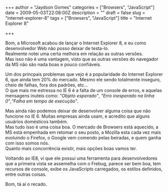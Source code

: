 +++
author = "Jaydson Gomes"
categories = ["Browsers", "JavaScript"]
date = 2009-05-03T22:08:00Z
description = ""
draft = false
slug = "internet-explorer-8"
tags = ["Browsers", "JavaScript"]
title = "Internet Explorer 8"

+++

Bom, a Microsoft acabou de lançar o Internet Explorer 8, e eu como desenvolvedor Web não posso deixar de testa-lo.  
Realmente notei uma certa melhora em relação as outras versões.  
Mas isso não é uma vantagem, visto que as outras versões do navegador da MS não são nada boas e pouco confiáveis.  

Um dos princpais problemas que vejo é a popularidade do Internet Explorer 6, que ainda tem 20% do mercado. Mesmo ele sendo totalmente inseguro, cheio de falhas, fora dos padrões, etc...  
O que mais me estressa no IE 6 é a falta de um console de erros, e aquelas mensagens inuteis como: _"Objeto esperado"_, _"Erro inesperado na linha 0"_,_"Falha em tempo de execução"_.  

Mas ainda não podemos deixar de desenvolver alguma coisa que não funcione no IE 6. Muitas empresas ainda usam, e acredito que alguns usuários domésticos também.  
Mas tudo isso é uma coisa boa. O mercado de Browsers está aquecido, a MS está empenhada em retomar o seu posto, a Mozilla esta cada vez mais evoluindo o Firefox, o Google vem comendo pelas beiradas, e quem ganha com isso somos nós.  
Quanto mais concorrência existir, mais opções boas vamos ter.  

Voltando ao IE8, vi que ele possui uma ferramenta para desenvolvedores que a primeira vista se assemelha com o Frebug, parece ser bem boa, tem recursos de console, exibe os JavaScripts carregados, os estilos definidos, entre outras coisas.  

Bom, tá aí o recado.  

